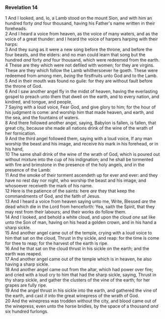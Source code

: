### Revelation 14

1 And I looked, and, lo, a Lamb stood on the mount Sion, and with him an hundred forty *and* four thousand, having his Father's name written in their foreheads.  
2 And I heard a voice from heaven, as the voice of many waters, and as the voice of a great thunder: and I heard the voice of harpers harping with their harps:  
3 And they sung as it were a new song before the throne, and before the four beasts, and the elders: and no man could learn that song but the hundred *and* forty *and* four thousand, which were redeemed from the earth.  
4 These are they which were not defiled with women; for they are virgins. These are they which follow the Lamb whithersoever he goeth. These were redeemed from among men, *being* the firstfruits unto God and to the Lamb.  
5 And in their mouth was found no guile: for they are without fault before the throne of God.  
6 And I saw another angel fly in the midst of heaven, having the everlasting gospel to preach unto them that dwell on the earth, and to every nation, and kindred, and tongue, and people,  
7 Saying with a loud voice, Fear God, and give glory to him; for the hour of his judgment is come: and worship him that made heaven, and earth, and the sea, and the fountains of waters.  
8 And there followed another angel, saying, Babylon is fallen, is fallen, that great city, because she made all nations drink of the wine of the wrath of her fornication.  
9 And the third angel followed them, saying with a loud voice, If any man worship the beast and his image, and receive *his* mark in his forehead, or in his hand,  
10 The same shall drink of the wine of the wrath of God, which is poured out without mixture into the cup of his indignation; and he shall be tormented with fire and brimstone in the presence of the holy angels, and in the presence of the Lamb:  
11 And the smoke of their torment ascendeth up for ever and ever: and they have no rest day nor night, who worship the beast and his image, and whosoever receiveth the mark of his name.  
12 Here is the patience of the saints: here *are* they that keep the commandments of God, and the faith of Jesus.  
13 And I heard a voice from heaven saying unto me, Write, Blessed *are* the dead which die in the Lord from henceforth: Yea, saith the Spirit, that they may rest from their labours; and their works do follow them.  
14 And I looked, and behold a white cloud, and upon the cloud *one* sat like unto the Son of man, having on his head a golden crown, and in his hand a sharp sickle.  
15 And another angel came out of the temple, crying with a loud voice to him that sat on the cloud, Thrust in thy sickle, and reap: for the time is come for thee to reap; for the harvest of the earth is ripe.  
16 And he that sat on the cloud thrust in his sickle on the earth; and the earth was reaped.  
17 And another angel came out of the temple which is in heaven, he also having a sharp sickle.  
18 And another angel came out from the altar, which had power over fire; and cried with a loud cry to him that had the sharp sickle, saying, Thrust in thy sharp sickle, and gather the clusters of the vine of the earth; for her grapes are fully ripe.  
19 And the angel thrust in his sickle into the earth, and gathered the vine of the earth, and cast *it* into the great winepress of the wrath of God.  
20 And the winepress was trodden without the city, and blood came out of the winepress, even unto the horse bridles, by the space of a thousand *and* six hundred furlongs.  
